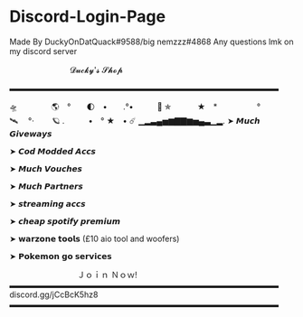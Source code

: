 # Discord-Login-Page
Made By DuckyOnDatQuack#9588/big nemzzz#4868
Any questions lmk on my discord server

ㅤㅤㅤㅤㅤㅤㅤㅤ                   𝓓𝓾𝓬𝓴𝔂'𝓼 𝓢𝓱𝓸𝓹

▬▬▬▬▬▬▬▬▬▬▬▬▬▬▬▬▬▬▬▬▬▬▬▬▬▬▬▬▬▬▬▬▬▬

🛸　　　 　🌎　°　　🌓　•　　.°•　　　🚀 ✯
　　　★　*　　　　　°　　　　🛰️ 　°·　　                           🪐
.　　　•　° ★　•  ☄️
▁▂▃▄▅▆▇▇▆▅▄▃▁▂.
➤ 𝙈𝙪𝙘𝙝 𝙂𝙞𝙫𝙚𝙬𝙖𝙮𝙨

➤ 𝘾𝙤𝙙 𝙈𝙤𝙙𝙙𝙚𝙙 𝘼𝙘𝙘𝙨

➤ 𝙈𝙪𝙘𝙝 𝙑𝙤𝙪𝙘𝙝𝙚𝙨

➤ 𝙈𝙪𝙘𝙝 𝙋𝙖𝙧𝙩𝙣𝙚𝙧𝙨

➤ 𝙨𝙩𝙧𝙚𝙖𝙢𝙞𝙣𝙜 𝙖𝙘𝙘𝙨

➤ 𝙘𝙝𝙚𝙖𝙥 𝙨𝙥𝙤𝙩𝙞𝙛𝙮 𝙥𝙧𝙚𝙢𝙞𝙪𝙢

➤ 𝘄𝗮𝗿𝘇𝗼𝗻𝗲 𝘁𝗼𝗼𝗹𝘀 (£10 aio tool and woofers)

➤ 𝗣𝗼𝗸𝗲𝗺𝗼𝗻 𝗴𝗼 𝘀𝗲𝗿𝘃𝗶𝗰𝗲𝘀

ㅤㅤㅤㅤㅤㅤㅤㅤㅤ                  Ｊｏｉｎ Ｎｏｗ!
▬▬▬▬▬▬▬▬▬▬▬▬▬▬▬▬▬▬▬▬▬▬▬▬▬▬▬▬▬▬▬▬▬▬
 discord.gg/jCcBcK5hz8
▬▬▬▬▬▬▬▬▬▬▬▬▬▬▬▬▬▬▬▬▬▬▬▬▬▬▬▬▬▬▬▬▬▬

